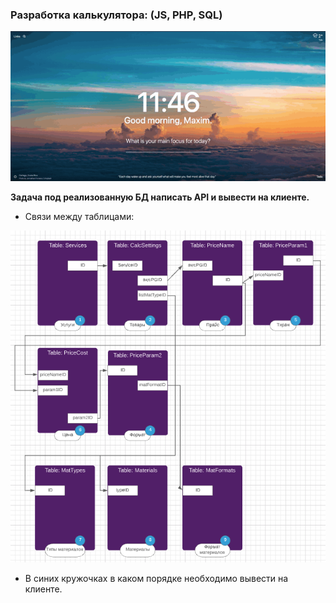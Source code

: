 ### Разработка калькулятора: (JS, PHP, SQL)

![](calc.gif)

**Задача под реализованную БД написать API и вывести на клиенте.**
* Связи между таблицами:

![](binding-map.png)

* В синих кружочках в каком порядке необходимо вывести на клиенте.

